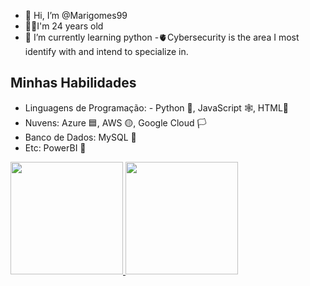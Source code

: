 - 👋 Hi, I’m @Marigomes99
- 🧚‍♀️I'm 24 years old
- 🌱 I’m currently learning python
-🫀Cybersecurity is the area I most identify with and intend to specialize in.
## Minhas Habilidades
- Linguagens de Programação: - Python 🐍, JavaScript 🕸️, HTML🔲
- Nuvens: Azure 🟦, AWS 🟡, Google Cloud 🏳️
- Banco de Dados: MySQL 🐬
- Etc: PowerBI 🍕


<div>
<a href="https://github.com/Marigomes99">
<img loading="lazy" height="180em" src="https://github-readme-stats.vercel.app/api/top-langs/?username=Marigomes99&layout=compact&langs_count=7&theme=dracula"/>
<img loading="lazy" height="180em" src="https://github-readme-stats.vercel.app/api?username=Marigomes99&show_icons=true&theme=dracula&include_all_commits=true&count_private=true"/>
</div>
